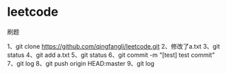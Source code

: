 # leetcode
刷题

1、git clone https://github.com/qingfangli/leetcode.git
2、修改了a.txt
3、git status
4、git add a.txt
5、git status
6、git commit -m "[test] test commit"
7、git log
8、git push origin HEAD:master
9、git log
